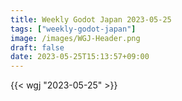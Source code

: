 ```yaml
---
title: Weekly Godot Japan 2023-05-25
tags: ["weekly-godot-japan"]
image: /images/WGJ-Header.png
draft: false
date: 2023-05-25T15:13:57+09:00
---
```


{{< wgj "2023-05-25" >}}
